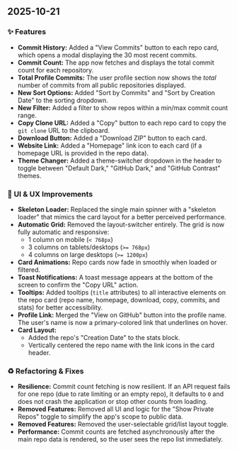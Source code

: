 ## 2025-10-21

### ✨ Features

  * **Commit History:** Added a "View Commits" button to each repo card, which opens a modal displaying the 30 most recent commits.
  * **Commit Count:** The app now fetches and displays the total commit count for each repository.
  * **Total Profile Commits:** The user profile section now shows the *total* number of commits from all public repositories displayed.
  * **New Sort Options:** Added "Sort by Commits" and "Sort by Creation Date" to the sorting dropdown.
  * **New Filter:** Added a filter to show repos within a min/max commit count range.
  * **Copy Clone URL:** Added a "Copy" button to each repo card to copy the `git clone` URL to the clipboard.
  * **Download Button:** Added a "Download ZIP" button to each card.
  * **Website Link:** Added a "Homepage" link icon to each card (if a homepage URL is provided in the repo data).
  * **Theme Changer:** Added a theme-switcher dropdown in the header to toggle between "Default Dark," "GitHub Dark," and "GitHub Contrast" themes.

### 🎨 UI & UX Improvements

  * **Skeleton Loader:** Replaced the single main spinner with a "skeleton loader" that mimics the card layout for a better perceived performance.
  * **Automatic Grid:** Removed the layout-switcher entirely. The grid is now fully automatic and responsive:
      * 1 column on mobile (`< 768px`)
      * 3 columns on tablets/desktops (`>= 768px`)
      * 4 columns on large desktops (`>= 1200px`)
  * **Card Animations:** Repo cards now fade in smoothly when loaded or filtered.
  * **Toast Notifications:** A toast message appears at the bottom of the screen to confirm the "Copy URL" action.
  * **Tooltips:** Added tooltips (`title` attributes) to all interactive elements on the repo card (repo name, homepage, download, copy, commits, and stats) for better accessibility.
  * **Profile Link:** Merged the "View on GitHub" button into the profile name. The user's name is now a primary-colored link that underlines on hover.
  * **Card Layout:**
      * Added the repo's "Creation Date" to the stats block.
      * Vertically centered the repo name with the link icons in the card header.

### ♻️ Refactoring & Fixes

  * **Resilience:** Commit count fetching is now resilient. If an API request fails for one repo (due to rate limiting or an empty repo), it defaults to `0` and does not crash the application or stop other counts from loading.
  * **Removed Features:** Removed all UI and logic for the "Show Private Repos" toggle to simplify the app's scope to public data.
  * **Removed Features:** Removed the user-selectable grid/list layout toggle.
  * **Performance:** Commit counts are fetched asynchronously after the main repo data is rendered, so the user sees the repo list immediately.